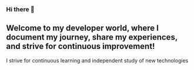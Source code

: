 ### Hi there 👋

Welcome to my developer world, where I document my journey, share my experiences, and strive for continuous improvement! 
---
I strive for continuous learning and independent study of new technologies
